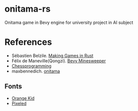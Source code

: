 # onitama-rs
Onitama game in Bevy engine for university project in AI subject


# References
- Sébastien Belzile. [Making Games in Rust](https://dev.to/sbelzile/rust-platformer-part-1-bevy-and-ecs-2pci)
- Félix de Maneville(Qongzi). [Bevy Minesweeper](https://dev.to/qongzi/bevy-minesweeper-introduction-4l7f)
- [Chessprogramming](https://www.chessprogramming.org/)
- maxbennedich. [onitama](https://github.com/maxbennedich/onitama)

## Fonts

- [Orange Kid](https://www.1001fonts.com/orange-kid-font.html)
- [Pixeled]()
